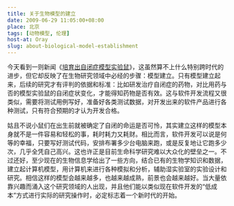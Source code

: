 ```yaml
---
title: 关于生物模型的建立
date: 2009-06-29 11:05:00+08:00
place: 北京
tags: [动物模型, 伦理]
host-at: Oray
slug: about-biological-model-establishment
---
```

今天看到一则新闻《[培育出自闭症模型实验鼠](http://www.bioon.com/biology/bioenginering/398511.shtml)》，这虽然算不上什么特别跨时代的进步，但它却反映了在生物研究领域中必经的步骤：模型建立。只有模型建立起来，后续的研究才有评判的依据和标准：比如研发治疗自闭症的药物，对比用药与否的模型实验鼠的自闭症状变化，才能得知药物是否有效。这与软件开发流程又很类似，需要将测试用例写好，准备好各类测试数据，对开发出来的软件产品进行各种测试，只有符合预期的才认为开发合格。

姑且不说小鼠们在出生前就被确定了自闭的命运是否可怜，其实建立这样的模型本身就不是一件容易和轻松的事，耗时耗力又耗财。相比而言，软件开发可以说是何等的幸福，只要写好测试代码，安排布署多少台电脑来跑，或是反复地让它跑多少次，几乎全凭自己高兴。这也许正是目前生命科学研究难以大众化的壁垒之一。不过还好，至少现在的生物信息学给出了一些方向，结合已有的生物学知识和数据，建立起计算机模型，用计算机来进行各种模拟和分析，辅助湿实验室的实验设计和研究。相信这样的模型会越来越多，也越来越成熟，前景也会越来越好。当大量依靠兴趣而涌入这个研究领域的人出现，并且他们能以类似现在软件开发的“低成本”方式进行实际的研究操作时，必定标志着一个新时代的开始。
